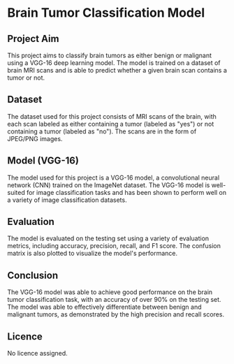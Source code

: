 # Brain Tumor Classification Model

## Project Aim

This project aims to classify brain tumors as either benign or malignant using a VGG-16 deep learning model. The model is trained on a dataset of brain MRI scans and is able to predict whether a given brain scan contains a tumor or not.

## Dataset

The dataset used for this project consists of MRI scans of the brain, with each scan labeled as either containing a tumor (labeled as "yes") or not containing a tumor (labeled as "no"). The scans are in the form of JPEG/PNG images.

## Model (VGG-16)

The model used for this project is a VGG-16 model, a convolutional neural network (CNN) trained on the ImageNet dataset. The VGG-16 model is well-suited for image classification tasks and has been shown to perform well on a variety of image classification datasets.

## Evaluation

The model is evaluated on the testing set using a variety of evaluation metrics, including accuracy, precision, recall, and F1 score. The confusion matrix is also plotted to visualize the model's performance.

## Conclusion

The VGG-16 model was able to achieve good performance on the brain tumor classification task, with an accuracy of over 90% on the testing set. The model was able to effectively differentiate between benign and malignant tumors, as demonstrated by the high precision and recall scores.

## Licence

No licence assigned.